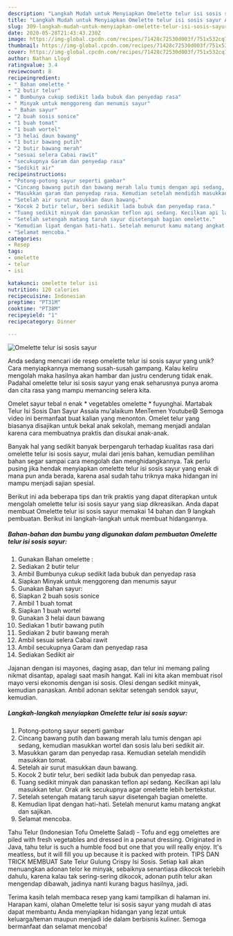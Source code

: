 ```yaml
---
description: "Langkah Mudah untuk Menyiapkan Omelette telur isi sosis sayur Anti Gagal"
title: "Langkah Mudah untuk Menyiapkan Omelette telur isi sosis sayur Anti Gagal"
slug: 309-langkah-mudah-untuk-menyiapkan-omelette-telur-isi-sosis-sayur-anti-gagal
date: 2020-05-28T21:43:43.230Z
image: https://img-global.cpcdn.com/recipes/71428c72530d003f/751x532cq70/omelette-telur-isi-sosis-sayur-foto-resep-utama.jpg
thumbnail: https://img-global.cpcdn.com/recipes/71428c72530d003f/751x532cq70/omelette-telur-isi-sosis-sayur-foto-resep-utama.jpg
cover: https://img-global.cpcdn.com/recipes/71428c72530d003f/751x532cq70/omelette-telur-isi-sosis-sayur-foto-resep-utama.jpg
author: Nathan Lloyd
ratingvalue: 3.4
reviewcount: 8
recipeingredient:
- " Bahan omelette "
- "2 butir telur"
- " Bumbunya cukup sedikit lada bubuk dan penyedap rasa"
- " Minyak untuk menggoreng dan menumis sayur"
- " Bahan sayur"
- "2 buah sosis sonice"
- "1 buah tomat"
- "1 buah wortel"
- "3 helai daun bawang"
- "1 butir bawang putih"
- "2 butir bawang merah"
- "sesuai selera Cabai rawit"
- "secukupnya Garam dan penyedap rasa"
- "Sedikit air"
recipeinstructions:
- "Potong-potong sayur seperti gambar"
- "Cincang bawang putih dan bawang merah lalu tumis dengan api sedang, kemudian masukkan wortel dan sosis lalu beri sedikit air."
- "Masukkan garam dan penyedap rasa. Kemudian setelah mendidih masukkan tomat."
- "Setelah air surut masukkan daun bawang."
- "Kocok 2 butir telur, beri sedikit lada bubuk dan penyedap rasa."
- "Tuang sedikit minyak dan panaskan teflon api sedang. Kecilkan api lalu masukkan telur. Orak arik secukupnya agar omelette lebih bertekstur."
- "Setelah setengah matang taruh sayur disetengah bagian omelette."
- "Kemudian lipat dengan hati-hati. Setelah menurut kamu matang angkat dan sajikan."
- "Selamat mencoba."
categories:
- Resep
tags:
- omelette
- telur
- isi

katakunci: omelette telur isi 
nutrition: 120 calories
recipecuisine: Indonesian
preptime: "PT31M"
cooktime: "PT38M"
recipeyield: "1"
recipecategory: Dinner

---
```



![Omelette telur isi sosis sayur](https://img-global.cpcdn.com/recipes/71428c72530d003f/751x532cq70/omelette-telur-isi-sosis-sayur-foto-resep-utama.jpg)

Anda sedang mencari ide resep omelette telur isi sosis sayur yang unik? Cara menyiapkannya memang susah-susah gampang. Kalau keliru mengolah maka hasilnya akan hambar dan justru cenderung tidak enak. Padahal omelette telur isi sosis sayur yang enak seharusnya punya aroma dan cita rasa yang mampu memancing selera kita.

Omelet sayur tebal n enak * vegetables omelette * fuyunghai. Martabak Telur Isi Sosis Dan Sayur Assala mu&#39;alaikum MenTemen Youtube😄 Semoga video ini bermanfaat buat kalian yang menonton. Omelet telur yang biasanya disajikan untuk bekal anak sekolah, memang menjadi andalan karena cara membuatnya praktis dan disukai anak-anak.

Banyak hal yang sedikit banyak berpengaruh terhadap kualitas rasa dari omelette telur isi sosis sayur, mulai dari jenis bahan, kemudian pemilihan bahan segar sampai cara mengolah dan menghidangkannya. Tak perlu pusing jika hendak menyiapkan omelette telur isi sosis sayur yang enak di mana pun anda berada, karena asal sudah tahu triknya maka hidangan ini mampu menjadi sajian spesial.


Berikut ini ada beberapa tips dan trik praktis yang dapat diterapkan untuk mengolah omelette telur isi sosis sayur yang siap dikreasikan. Anda dapat membuat Omelette telur isi sosis sayur memakai 14 bahan dan 9 langkah pembuatan. Berikut ini langkah-langkah untuk membuat hidangannya.

<!--inarticleads1-->

##### Bahan-bahan dan bumbu yang digunakan dalam pembuatan Omelette telur isi sosis sayur:

1. Gunakan  Bahan omelette :
1. Sediakan 2 butir telur
1. Ambil  Bumbunya cukup sedikit lada bubuk dan penyedap rasa
1. Siapkan  Minyak untuk menggoreng dan menumis sayur
1. Gunakan  Bahan sayur:
1. Siapkan 2 buah sosis sonice
1. Ambil 1 buah tomat
1. Siapkan 1 buah wortel
1. Gunakan 3 helai daun bawang
1. Sediakan 1 butir bawang putih
1. Sediakan 2 butir bawang merah
1. Ambil sesuai selera Cabai rawit
1. Ambil secukupnya Garam dan penyedap rasa
1. Sediakan Sedikit air


Jajanan dengan isi mayones, daging asap, dan telur ini memang paling nikmat disantap, apalagi saat masih hangat. Kali ini kita akan membuat risol mayo versi ekonomis dengan isi sosis. Olesi dengan sedikit minyak, kemudian panaskan. Ambil adonan sekitar setengah sendok sayur, kemudian. 

<!--inarticleads2-->

##### Langkah-langkah menyiapkan Omelette telur isi sosis sayur:

1. Potong-potong sayur seperti gambar
1. Cincang bawang putih dan bawang merah lalu tumis dengan api sedang, kemudian masukkan wortel dan sosis lalu beri sedikit air.
1. Masukkan garam dan penyedap rasa. Kemudian setelah mendidih masukkan tomat.
1. Setelah air surut masukkan daun bawang.
1. Kocok 2 butir telur, beri sedikit lada bubuk dan penyedap rasa.
1. Tuang sedikit minyak dan panaskan teflon api sedang. Kecilkan api lalu masukkan telur. Orak arik secukupnya agar omelette lebih bertekstur.
1. Setelah setengah matang taruh sayur disetengah bagian omelette.
1. Kemudian lipat dengan hati-hati. Setelah menurut kamu matang angkat dan sajikan.
1. Selamat mencoba.


Tahu Telur (Indonesian Tofu Omelette Salad) - Tofu and egg omelettes are piled with fresh vegetables and dressed in a peanut dressing. Originated in Java, tahu telur is such a humble food but one that you will really enjoy. It&#39;s meatless, but it will fill you up because it is packed with protein. TIPS DAN TRICK MEMBUAT Sate Telur Gulung Crispy Isi Sosis. Setiap kali akan menuangkan adonan telor ke minyak, sebaiknya senantiasa dikocok terlebih dahulu, karena kalau tak sering-sering dikocok, adonan putih telur akan mengendap dibawah, jadinya nanti kurang bagus hasilnya, jadi. 

Terima kasih telah membaca resep yang kami tampilkan di halaman ini. Harapan kami, olahan Omelette telur isi sosis sayur yang mudah di atas dapat membantu Anda menyiapkan hidangan yang lezat untuk keluarga/teman maupun menjadi ide dalam berbisnis kuliner. Semoga bermanfaat dan selamat mencoba!
